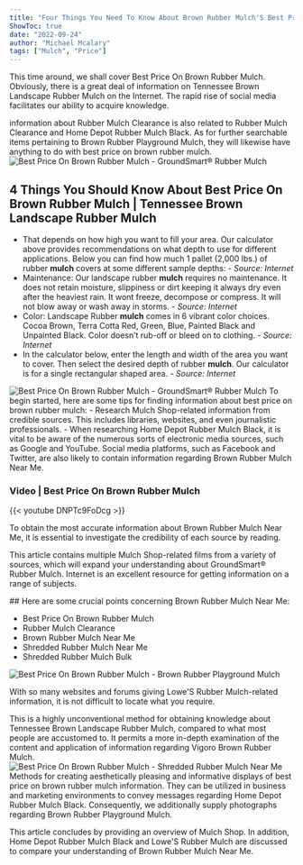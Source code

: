 ```yaml
---
title: "Four Things You Need To Know About Brown Rubber Mulch'S Best Price"
ShowToc: true 
date: "2022-09-24"
author: "Michael Mcalary" 
tags: ["Mulch", "Price"]
---
```


	
This time around, we shall cover Best Price On Brown Rubber Mulch. Obviously, there is a great deal of information on Tennessee Brown Landscape Rubber Mulch on the Internet. The rapid rise of social media facilitates our ability to acquire knowledge.

information about Rubber Mulch Clearance is also related to Rubber Mulch Clearance and Home Depot Rubber Mulch Black. As for further searchable items pertaining to Brown Rubber Playground Mulch, they will likewise have anything to do with best price on brown rubber mulch.
<img loading="lazy" src="http://sonnenberglandscaping.com/wp-content/uploads/2020/06/patio-paver-slabs-eva-dalle-de-patio-01068_9806_pi.jpg" onerror="this.onerror=null;this.src='https://blogger.googleusercontent.com/img/a/AVvXsEhe7F7TRXHtjiKvHb5vS7DmnxvpHiDyoYyYvm1nHB3Qp2_w3BnM6A2eq4v7FYxCC9bfZt3a9vIMtAYEKUiaDQbHMg-ViyGmRIj39MLp0bGFfgfYw1Dc9q_H-T0wiTm3l0Uq42dETrN9eC8aGJ9_IORZsxST1AcLR7np1koOfcc7tnHa4S8Mwz_xD9d0=s16000';" alt="Best Price On Brown Rubber Mulch - GroundSmart® Rubber Mulch" >

## 4 Things You Should Know About Best Price On Brown Rubber Mulch | Tennessee Brown Landscape Rubber Mulch
-   That depends on how high you want to fill your area. Our calculator above provides recommendations on what depth to use for different applications. Below you can find how much 1 pallet (2,000 lbs.) of rubber **mulch** covers at some different sample depths: - <cite>Source: Internet</cite>
-   Maintenance: Our landscape rubber **mulch** requires no maintenance. It does not retain moisture, slippiness or dirt keeping it always dry even after the heaviest rain. It wont freeze, decompose or compress. It will not blow away or wash away in storms. - <cite>Source: Internet</cite>
-   Color: Landscape Rubber **mulch** comes in 6 vibrant color choices. Cocoa Brown, Terra Cotta Red, Green, Blue, Painted Black and Unpainted Black. Color doesn’t rub-off or bleed on to clothing. - <cite>Source: Internet</cite>
-   In the calculator below, enter the length and width of the area you want to cover. Then select the desired depth of rubber **mulch**. Our calculator is for a single rectangular shaped area. - <cite>Source: Internet</cite>


<img loading="lazy" src="https://cdna.lystit.com/photos/nordstromrack/f1d17af9/nike-DSTCLYDSTCLY-Classic-Ez-Slip-on-Tennis-Shoe-women.jpeg" onerror="this.onerror=null;this.src='https://blogger.googleusercontent.com/img/a/AVvXsEhe7F7TRXHtjiKvHb5vS7DmnxvpHiDyoYyYvm1nHB3Qp2_w3BnM6A2eq4v7FYxCC9bfZt3a9vIMtAYEKUiaDQbHMg-ViyGmRIj39MLp0bGFfgfYw1Dc9q_H-T0wiTm3l0Uq42dETrN9eC8aGJ9_IORZsxST1AcLR7np1koOfcc7tnHa4S8Mwz_xD9d0=s16000';" alt="Best Price On Brown Rubber Mulch - GroundSmart® Rubber Mulch" >
To begin started, here are some tips for finding information about best price on brown rubber mulch:
- Research Mulch Shop-related information from credible sources. This includes libraries, websites, and even journalistic professionals.
- When researching Home Depot Rubber Mulch Black, it is vital to be aware of the numerous sorts of electronic media sources, such as Google and YouTube. Social media platforms, such as Facebook and Twitter, are also likely to contain information regarding Brown Rubber Mulch Near Me.

### Video | Best Price On Brown Rubber Mulch
{{< youtube DNPTc9FoDcg >}} 

To obtain the most accurate information about Brown Rubber Mulch Near Me, it is essential to investigate the credibility of each source by reading.

This article contains multiple Mulch Shop-related films from a variety of sources, which will expand your understanding about GroundSmart® Rubber Mulch. Internet is an excellent resource for getting information on a range of subjects.
<script async="async" data-cfasync="false" src="//normallydemandedalter.com/fe63df3c5408708b15d8dc3d9b206b31/invoke.js"></script>
<div id="container-fe63df3c5408708b15d8dc3d9b206b31"></div>
## Here are some crucial points concerning Brown Rubber Mulch Near Me:

- Best Price On Brown Rubber Mulch
- Rubber Mulch Clearance
- Brown Rubber Mulch Near Me
- Shredded Rubber Mulch Near Me
- Shredded Rubber Mulch Bulk

 <img loading="lazy" src="https://www.expo21xx.com/cipmedia/22606/22.jpg" onerror="this.onerror=null;this.src='https://blogger.googleusercontent.com/img/a/AVvXsEhe7F7TRXHtjiKvHb5vS7DmnxvpHiDyoYyYvm1nHB3Qp2_w3BnM6A2eq4v7FYxCC9bfZt3a9vIMtAYEKUiaDQbHMg-ViyGmRIj39MLp0bGFfgfYw1Dc9q_H-T0wiTm3l0Uq42dETrN9eC8aGJ9_IORZsxST1AcLR7np1koOfcc7tnHa4S8Mwz_xD9d0=s16000';" alt="Best Price On Brown Rubber Mulch - Brown Rubber Playground Mulch" >

With so many websites and forums giving Lowe'S Rubber Mulch-related information, it is not difficult to locate what you require.

This is a highly unconventional method for obtaining knowledge about Tennessee Brown Landscape Rubber Mulch, compared to what most people are accustomed to. It permits a more in-depth examination of the content and application of information regarding Vigoro Brown Rubber Mulch.
<img loading="lazy" src="https://www.expo21xx.com/cipmedia/22606/11.jpg" onerror="this.onerror=null;this.src='https://blogger.googleusercontent.com/img/a/AVvXsEhe7F7TRXHtjiKvHb5vS7DmnxvpHiDyoYyYvm1nHB3Qp2_w3BnM6A2eq4v7FYxCC9bfZt3a9vIMtAYEKUiaDQbHMg-ViyGmRIj39MLp0bGFfgfYw1Dc9q_H-T0wiTm3l0Uq42dETrN9eC8aGJ9_IORZsxST1AcLR7np1koOfcc7tnHa4S8Mwz_xD9d0=s16000';" alt="Best Price On Brown Rubber Mulch - Shredded Rubber Mulch Near Me" >
Methods for creating aesthetically pleasing and informative displays of best price on brown rubber mulch information. They can be utilized in business and marketing environments to convey messages regarding Home Depot Rubber Mulch Black. Consequently, we additionally supply photographs regarding Brown Rubber Playground Mulch.

This article concludes by providing an overview of Mulch Shop. In addition, Home Depot Rubber Mulch Black and Lowe'S Rubber Mulch are discussed to compare your understanding of Brown Rubber Mulch Near Me.
	
	

